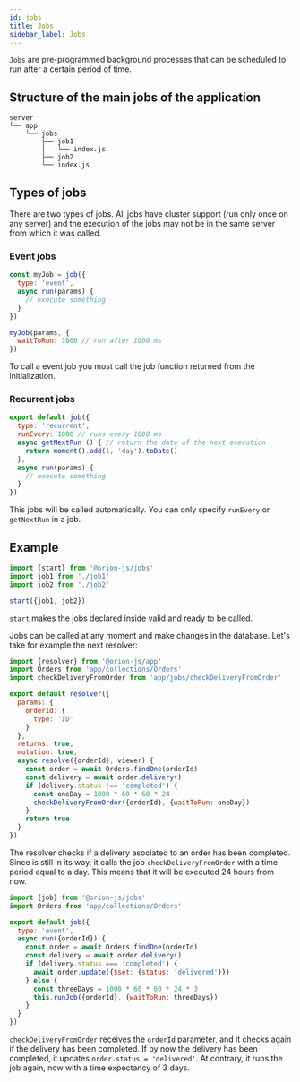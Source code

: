 ```yaml
---
id: jobs
title: Jobs
sidebar_label: Jobs
---
```


`Jobs` are pre-programmed background processes that can be scheduled to run after a certain period of time.

## Structure of the main jobs of the application

```
server
└── app
    └── jobs
        ├── job1
        │   └── index.js
        ├── job2
        └── index.js
```

## Types of jobs

There are two types of jobs. All jobs have cluster support (run only once on any server) and the execution of the jobs may not be in the same server from which it was called.

### Event jobs

```js
const myJob = job({
  type: 'event',
  async run(params) {
    // execute something
  }
})

myJob(params, {
  waitToRun: 1000 // run after 1000 ms
})
```

To call a event job you must call the job function returned from the initialization.

### Recurrent jobs

```js
export default job({
  type: 'recurrent',
  runEvery: 1000 // runs every 1000 ms
  async getNextRun () { // return the date of the next execution
    return moment().add(1, 'day').toDate()
  },
  async run(params) {
    // execute something
  }
})
```

This jobs will be called automatically. You can only specify `runEvery` or `getNextRun` in a job.

## Example

```js
import {start} from '@orion-js/jobs'
import job1 from './job1'
import job2 from './job2'

start({job1, job2})
```

`start` makes the jobs declared inside valid and ready to be called.

Jobs can be called at any moment and make changes in the database. Let's take for example the next resolver:

```js
import {resolver} from '@orion-js/app'
import Orders from 'app/collections/Orders'
import checkDeliveryFromOrder from 'app/jobs/checkDeliveryFromOrder'

export default resolver({
  params: {
    orderId: {
      type: 'ID'
    }
  },
  returns: true,
  mutation: true,
  async resolve({orderId}, viewer) {
    const order = await Orders.findOne(orderId)
    const delivery = await order.delivery()
    if (delivery.status !== 'completed') {
      const oneDay = 1000 * 60 * 60 * 24
      checkDeliveryFromOrder({orderId}, {waitToRun: oneDay})
    }
    return true
  }
})
```

The resolver checks if a delivery asociated to an order has been completed. Since is still in its way, it calls the job `checkDeliveryFromOrder` with a time period equal to a day. This means that it will be executed 24 hours from now.

```js
import {job} from '@orion-js/jobs'
import Orders from 'app/collections/Orders'

export default job({
  type: 'event',
  async run({orderId}) {
    const order = await Orders.findOne(orderId)
    const delivery = await order.delivery()
    if (delivery.status === 'completed') {
      await order.update({$set: {status: 'delivered'}})
    } else {
      const threeDays = 1000 * 60 * 60 * 24 * 3
      this.runJob({orderId}, {waitToRun: threeDays})
    }
  }
})
```

`checkDeliveryFromOrder` receives the `orderId` parameter, and it checks again if the delivery has been completed. If by now the delivery has been completed, it updates `order.status = 'delivered'`. At contrary, it runs the job again, now with a time expectancy of 3 days.
